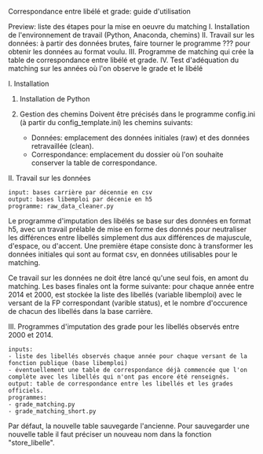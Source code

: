 Correspondance entre libélé et grade: guide d'utilisation

Preview: liste des étapes pour la mise en oeuvre du matching
I. Installation de l'environnement de travail (Python, Anaconda, chemins)
II. Travail sur les données: à partir des données brutes, faire tourner le programme ??? pour obtenir les données au format voulu. 
III. Programme de matching qui crée la table de correspondance entre libélé et grade. 
IV. Test d'adéquation du matching sur les années où l'on observe le grade et le libélé


I. Installation 

1. Installation de Python

2. Gestion des chemins
    Doivent être précisés dans le programme config.ini (à partir du config_template.ini) les chemins suivants: 
    - Données: emplacement des données initiales (raw) et des données retravaillée (clean). 
    - Correspondance: emplacement du dossier où l'on souhaite conserver la table de correspondance.

II. Travail sur les données

    input: bases carrière par décennie en csv
    output: bases libemploi par décenie en h5
    programme: raw_data_cleaner.py

Le programme d'imputation des libélés se base sur des données en format h5, avec un travail prélable de mise en forme des donnés pour neutraliser
les différences entre libellés simplement dus aux différences de majuscule, d'espace, ou d'accent. 
Une première étape consiste donc à transformer les données initiales qui sont au format csv, en données utilisables pour le matching. 

Ce travail sur les données ne doit être lancé qu'une seul fois, en amont du matching. 
Les bases finales ont la forme suivante: pour chaque année entre 2014 et 2000, est stockée la liste des libellés (variable libemploi)
avec le versant de la FP correspondant (varible status), et le nombre d'occurence de chacun des libellés dans la base carrière.

III. Programmes d'imputation des grade pour les libellés observés entre 2000 et 2014. 

    inputs: 
    - liste des libellés observés chaque année pour chaque versant de la fonction publique (base libemploi)
    - éventuellement une table de correspondance déjà commencée que l'on complète avec les libellés qui n'ont pas encore été renseignés.
    output: table de correspondance entre les libellés et les grades officiels. 
    programmes: 
    - grade_matching.py
    - grade_matching_short.py

Par défaut, la nouvelle table sauvegarde l'ancienne. Pour sauvegarder une nouvelle table il faut préciser un nouveau nom dans la fonction "store_libelle".  